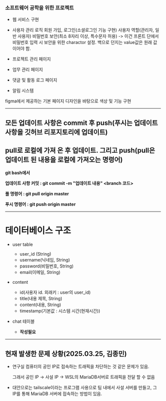 ### 소프트웨어 공학을 위한 프로젝트
* 웹 서비스 구현

- 사용자 관리 로직
    회원 가입, 로그인(소셜로그인 기능 구현)
    사용자 역할(관리자, 일반 사용자)
    비밀번호 보안(최소 8자리 이상, 특수문자 허용)
      -> 이건 프론트 단에서 비밀번호 입력 시 보안을 위한 charactor 설정. 백으로 던지는 value값은 원래 값이어야 함.

- 프로젝트 관리 페이지

- 업무 관리 페이지

- 댓글 및 활동 로그 페이지

- 알림 시스템


figma에서 제공하는 기본 페이지 디자인을 바탕으로 색상 및 기능 구현


---
## 모든 업데이트 사항은 commit 후 push(푸시는 업데이트 사항을 깃허브 리포지토리에 업데이트)
## pull로 로컬에 가져 온 후 업데이트. 그리고 push(pull은 업데이트 된 내용을 로컬에 가져오는 명령어)

**git bash에서**
    
**업데이트 사항 커밋 : git commit -m "업데이트 내용" <branch 코드>**
    
**풀 명령어 : git pull origin master**
    
**푸시 명령어 : git push origin master**

--- 

# 데이터베이스 구조
- user table
  - user_id (String)
  - username(닉네임, String)
  - password(비밀번호, String)
  - email(이메일, String)

- content
  - id(사용자 id. 외래키 : user의 user_id)
  - title(내용 제목, String)
  - content(내용, String)
  - timestamp(기본값 : 시스템 시간(현재시간))
- chat 테이블
  - **작성필요**
---

현재 발생한 문제 상황(2025.03.25, 김종민)
-

- 연구실 컴퓨터의 공인 IP로 접속하는 트래픽을 차단하는 것 같은 문제가 있음.

    그래서 공인 IP -> 사설 IP -> WSL의 MariaDB서버로 트래픽을 전달 할 수 없음
- 대안으로는 tailscale이라는 프로그램 사용으로 팀 내에서 사설 서버를 만들고, 그 IP를 통해 MariaDB 서버에 접속하는 방법이 있음.
